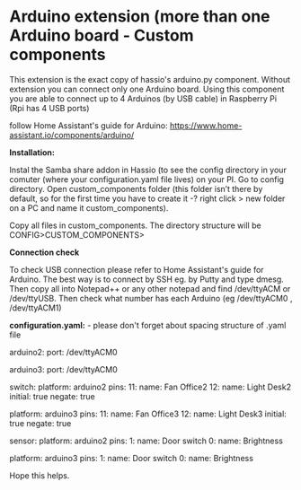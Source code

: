 # Arduino extension (more than one Arduino board - Custom components

This extension is the exact copy of hassio's arduino.py component. Without extension you can connect only one Arduino board. 
Using this component you are able to connect up to 4 Arduinos (by USB cable) in Raspberry Pi (Rpi has 4 USB ports)

follow Home Assistant's guide for Arduino: https://www.home-assistant.io/components/arduino/ 

<b>Installation:</b>

Instal the Samba share addon in Hassio (to see the config directory in your comuter (where your configuration.yaml file lives) on your PI. 
Go to config directory. Open custom_components folder (this folder isn’t there by default, so for the first time you have to create it -? right click > new folder on a PC and name it custom_components).

Copy all files in custom_components. The directory structure will be CONFIG>CUSTOM_COMPONENTS>

<b>Connection check</b>

To check USB connection please refer to Home Assistant's guide for Arduino. The best way is to connect by SSH eg. by Putty and type
dmesg. Then copy all into Notepad++ or any other notepad and find /dev/ttyACM or /dev/ttyUSB. Then check what number has each Arduino (eg /dev/ttyACM0 , /dev/ttyACM1)

<b>configuration.yaml:</b> - please don't forget about spacing structure of .yaml file

arduino2:
  port: /dev/ttyACM0

arduino3:
  port: /dev/ttyACM0

switch:
  platform: arduino2
  pins:
    11:
      name: Fan Office2
    12:
      name: Light Desk2
      initial: true
      negate: true

  platform: arduino3
  pins:
    11:
      name: Fan Office3
    12:
      name: Light Desk3
      initial: true
      negate: true

sensor:
  platform: arduino2
  pins:
    1:
      name: Door switch
    0:
      name: Brightness

  platform: arduino3
  pins:
    1:
      name: Door switch
    0:
      name: Brightness
      
Hope this helps.
